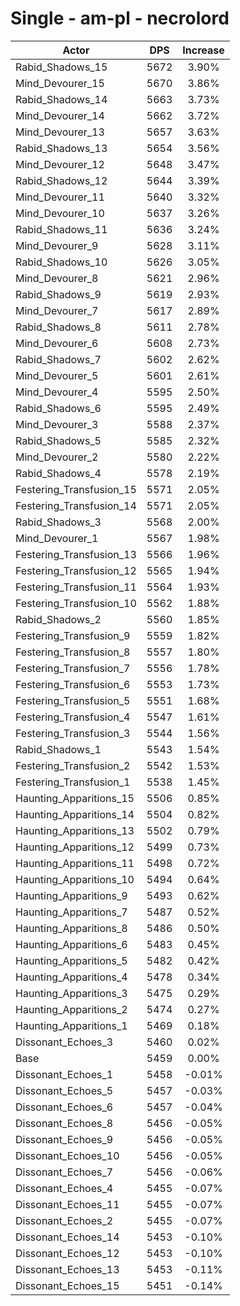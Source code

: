 # Single - am-pl - necrolord
| Actor | DPS | Increase |
|---|:---:|:---:|
|Rabid_Shadows_15|5672|3.90%|
|Mind_Devourer_15|5670|3.86%|
|Rabid_Shadows_14|5663|3.73%|
|Mind_Devourer_14|5662|3.72%|
|Mind_Devourer_13|5657|3.63%|
|Rabid_Shadows_13|5654|3.56%|
|Mind_Devourer_12|5648|3.47%|
|Rabid_Shadows_12|5644|3.39%|
|Mind_Devourer_11|5640|3.32%|
|Mind_Devourer_10|5637|3.26%|
|Rabid_Shadows_11|5636|3.24%|
|Mind_Devourer_9|5628|3.11%|
|Rabid_Shadows_10|5626|3.05%|
|Mind_Devourer_8|5621|2.96%|
|Rabid_Shadows_9|5619|2.93%|
|Mind_Devourer_7|5617|2.89%|
|Rabid_Shadows_8|5611|2.78%|
|Mind_Devourer_6|5608|2.73%|
|Rabid_Shadows_7|5602|2.62%|
|Mind_Devourer_5|5601|2.61%|
|Mind_Devourer_4|5595|2.50%|
|Rabid_Shadows_6|5595|2.49%|
|Mind_Devourer_3|5588|2.37%|
|Rabid_Shadows_5|5585|2.32%|
|Mind_Devourer_2|5580|2.22%|
|Rabid_Shadows_4|5578|2.19%|
|Festering_Transfusion_15|5571|2.05%|
|Festering_Transfusion_14|5571|2.05%|
|Rabid_Shadows_3|5568|2.00%|
|Mind_Devourer_1|5567|1.98%|
|Festering_Transfusion_13|5566|1.96%|
|Festering_Transfusion_12|5565|1.94%|
|Festering_Transfusion_11|5564|1.93%|
|Festering_Transfusion_10|5562|1.88%|
|Rabid_Shadows_2|5560|1.85%|
|Festering_Transfusion_9|5559|1.82%|
|Festering_Transfusion_8|5557|1.80%|
|Festering_Transfusion_7|5556|1.78%|
|Festering_Transfusion_6|5553|1.73%|
|Festering_Transfusion_5|5551|1.68%|
|Festering_Transfusion_4|5547|1.61%|
|Festering_Transfusion_3|5544|1.56%|
|Rabid_Shadows_1|5543|1.54%|
|Festering_Transfusion_2|5542|1.53%|
|Festering_Transfusion_1|5538|1.45%|
|Haunting_Apparitions_15|5506|0.85%|
|Haunting_Apparitions_14|5504|0.82%|
|Haunting_Apparitions_13|5502|0.79%|
|Haunting_Apparitions_12|5499|0.73%|
|Haunting_Apparitions_11|5498|0.72%|
|Haunting_Apparitions_10|5494|0.64%|
|Haunting_Apparitions_9|5493|0.62%|
|Haunting_Apparitions_7|5487|0.52%|
|Haunting_Apparitions_8|5486|0.50%|
|Haunting_Apparitions_6|5483|0.45%|
|Haunting_Apparitions_5|5482|0.42%|
|Haunting_Apparitions_4|5478|0.34%|
|Haunting_Apparitions_3|5475|0.29%|
|Haunting_Apparitions_2|5474|0.27%|
|Haunting_Apparitions_1|5469|0.18%|
|Dissonant_Echoes_3|5460|0.02%|
|Base|5459|0.00%|
|Dissonant_Echoes_1|5458|-0.01%|
|Dissonant_Echoes_5|5457|-0.03%|
|Dissonant_Echoes_6|5457|-0.04%|
|Dissonant_Echoes_8|5456|-0.05%|
|Dissonant_Echoes_9|5456|-0.05%|
|Dissonant_Echoes_10|5456|-0.05%|
|Dissonant_Echoes_7|5456|-0.06%|
|Dissonant_Echoes_4|5455|-0.07%|
|Dissonant_Echoes_11|5455|-0.07%|
|Dissonant_Echoes_2|5455|-0.07%|
|Dissonant_Echoes_14|5453|-0.10%|
|Dissonant_Echoes_12|5453|-0.10%|
|Dissonant_Echoes_13|5453|-0.11%|
|Dissonant_Echoes_15|5451|-0.14%|
